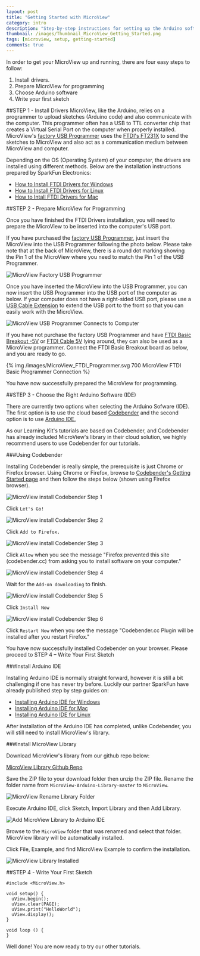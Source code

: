 ```yaml
---
layout: post
title: "Getting Started with MicroView"
category: intro 
description: "Step-by-step instructions for setting up the Arduino software and connecting it to your MicroView."
thumbnail: /images/Thumbnail_MicroView_Getting_Started.png
tags: [microview, setup, getting-started]
comments: true
---
```

In order to get your MicroView up and running, there are four easy steps to follow: 

1.  Install drivers.
2.  Prepare MicroView for programming
3.  Choose Arduino software
4.  Write your first sketch

##STEP 1 - Install Drivers
MicroView, like the Arduino, relies on a programmer to upload sketches (Arduino code) and also communicate with the computer. This programmer often has a USB to TTL converter chip that creates a Virtual Serial Port on the computer when properly installed.  MicroView's [factory USB Programmer]( https://www.sparkfun.com/products/12924) uses the [FTDI's FT231X](http://www.ftdichip.com/Products/ICs/FT231X.html) to send the sketches to MicroView and also act as a communication medium between MicroView and computer.

Depending on the OS (Operating System) of your computer, the drivers are installed using different methods.  Below are the installation instructions prepared by SparkFun Electronics:

* [How to Install FTDI Drivers for Windows]( https://learn.sparkfun.com/tutorials/how-to-install-ftdi-drivers/windows---quick-and-easy)
* [How to Install FTDI Drivers for Linux]( https://learn.sparkfun.com/tutorials/how-to-install-ftdi-drivers/linux)
* [How to Intall FTDI Drivers for Mac]( https://learn.sparkfun.com/tutorials/how-to-install-ftdi-drivers/mac)

##STEP 2 - Prepare MicroView for Programming

Once you have finished the FTDI Drivers installation, you will need to prepare the MicroView to be inserted into the computer's USB port.

If you have purchased the [factory USB Programmer]( https://www.sparkfun.com/products/12924), just insert the MicroView into the USB Programmer following the photo below.  Please take note that at the back of MicroView, there is a round dot marking showing the Pin 1 of the MicroView where you need to match the Pin 1 of the USB Programmer.

![MicroView Factory USB Programmer](/images/MicroView_Factory_Programmer.jpg)

Once you have inserted the MicroView into the USB Programmer, you can now insert the USB Programmer into the USB port of the computer as below.  If your computer does not have a right-sided USB port, please use a [USB Cable Extension](https://www.sparkfun.com/products/517) to extend the USB port to the front so that you can easily work with the MicroView.

![MicroView USB Programmer Connects to Computer](/images/MicroView_Programmer_To_Computer.jpg)

If you have not purchase the factory USB Programmer and have [FTDI Basic Breakout -5V](https://www.sparkfun.com/products/9716) or [FTDI Cable 5V]( https://www.sparkfun.com/products/9718) lying around, they can also be used as a MicroView programmer. Connect the FTDI Basic Breakout board as below, and you are ready to go.

{% img /images/MicroView_FTDI_Programmer.svg 700 MicroView FTDI Basic Programmer Connection %}

<p class="success">You have now successfully prepared the MicroView for programming.</p>

##STEP 3 - Choose the Right Arduino Software (IDE)

There are currently two options when selecting the Arduino Sofware (IDE). The first option is to use the cloud based [Codebender](https://codebender.cc) and the second option is to use [Arduino IDE.](http://arduino.cc/en/main/software)

<p class="info">As our Learning Kit's tutorials are based on Codebender, and Codebender has already included MicroView's library in their cloud solution, we highly recommend users to use Codebender for our tutorials.</p>

###Using Codebender

Installing Codebender is really simple, the prerequisite is just Chrome or Firefox browser.  Using Chrome or Firefox, browse to [Codebender's Getting Started page]( https://codebender.cc/static/walkthrough/page/1) and then follow the steps below (shown using Firefox browser).

![MicroView install Codebender Step 1](/images/Codebender_Step01.png)

Click `Let's Go!`

![MicroView install Codebender Step 2](/images/Codebender_Step02.png)

Click `Add to Firefox.`

![MicroView install Codebender Step 3](/images/Codebender_Step03.png)

Click `Allow` when you see the message "Firefox prevented this site (codebender.cc) from asking you to install software on your computer."

![MicroView install Codebender Step 4](/images/Codebender_Step04.png)

Wait for the `Add-on downloading` to finish.

![MicroView install Codebender Step 5](/images/Codebender_Step05.png)

Click `Install Now`

![MicroView install Codebender Step 6](/images/Codebender_Step06.png)

Click `Restart Now` when you see the message "Codebender.cc Plugin will be installed after you restart Firefox."

<p class="success">You have now successfully installed Codebender on your browser. Please proceed to STEP 4 – Write Your First Sketch</p>

###Install Arduino IDE

Installing Arduino IDE is normally straight forward, however it is still a bit challenging if one has never try before.  Luckily our partner SparkFun have already published step by step guides on:

* [Installing Arduino IDE for Windows](https://learn.sparkfun.com/tutorials/installing-arduino-ide/windows)
* [Installing Arduino IDE for Mac](https://learn.sparkfun.com/tutorials/installing-arduino-ide/mac)
* [Installing Arduino IDE for Linux](https://learn.sparkfun.com/tutorials/installing-arduino-ide/linux)

<p class="info">After installation of the Arduino IDE has completed, unlike Codebender, you will still need to install MicroView's library.</p>

###Install MicroView Library

Download MicroView's library from our github repo below:

[MicroView Library Github Repo](https://github.com/geekammo/MicroView-Arduino-Library/archive/master.zip)

Save the ZIP file to your download folder then unzip the ZIP file. Rename the folder name from `MicroView-Arduino-Library-master` to `MicroView`.

![MicroView Rename Library Folder](/images/MicroView_Rename_Library_Folder.png)

Execute Arduino IDE, click Sketch, Import Library and then Add Library.

![Add MicroView Library to Arduino IDE](/images/MicroView_Add_Library.png)

Browse to the `MicroView` folder that was renamed and select that folder.  MicroView library will be automatically installed.

Click File, Example, and find MicroView Example to confirm the installation.

![MicroView Library Installed](/images/MicroView_Library_Installed.png)

##STEP 4 - Write Your First Sketch

    #include <MicroView.h>
     
    void setup() {
      uView.begin();
      uView.clear(PAGE);
      uView.print("HelloWorld");
      uView.display();
    }
     
    void loop () {
    }

<p class="success">Well done! You are now ready to try our other tutorials.</p>
